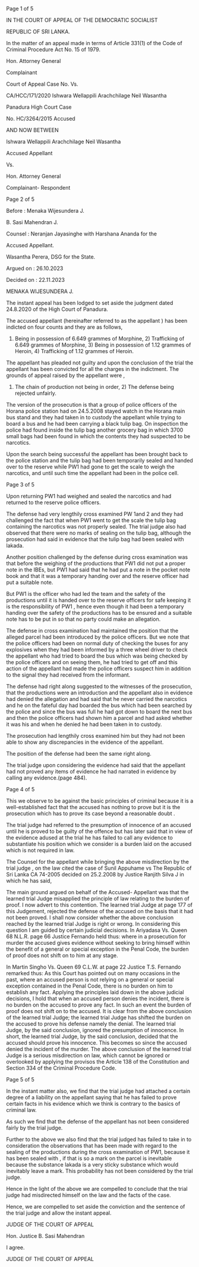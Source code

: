 Page 1 of 5

IN THE COURT OF APPEAL OF THE DEMOCRATIC SOCIALIST

REPUBLIC OF SRI LANKA.

In the matter of an appeal made in terms of Article 331(1) of the Code of Criminal Procedure Act No. 15 of 1979.

Hon. Attorney General

Complainant

Court of Appeal Case No. Vs.

CA/HCC/171/2020 Ishwara Wellappili Arachchilage Neil Wasantha

Panadura High Court Case

No. HC/3264/2015 Accused

AND NOW BETWEEN

Ishwara Wellappili Arachchilage Neil Wasantha

Accused Appellant

Vs.

Hon. Attorney General

Complainant- Respondent

Page 2 of 5

Before : Menaka Wijesundera J.

B. Sasi Mahendran J.

Counsel : Neranjan Jayasinghe with Harshana Ananda for the

Accused Appellant.

Wasantha Perera, DSG for the State.

Argued on : 26.10.2023

Decided on : 22.11.2023

MENAKA WIJESUNDERA J.

The instant appeal has been lodged to set aside the judgment dated 24.8.2020 of the High Court of Panadura.

The accused appellant (hereinafter referred to as the appellant ) has been indicted on four counts and they are as follows,

1) Being in possession of 6.649 grammes of Morphine, 2) Trafficking of 6.649 grammes of Morphine, 3) Being in possession of 1.12 grammes of Heroin, 4) Trafficking of 1.12 grammes of Heroin.

The appellant has pleaded not guilty and upon the conclusion of the trial the appellant has been convicted for all the charges in the indictment. The grounds of appeal raised by the appellant were ,

1) The chain of production not being in order, 2) The defense being rejected unfairly.

The version of the prosecution is that a group of police officers of the Horana police station had on 24.5.2008 stayed watch in the Horana main bus stand and they had taken in to custody the appellant while trying to board a bus and he had been carrying a black tulip bag. On inspection the police had found inside the tulip bag another grocery bag in which 3700 small bags had been found in which the contents they had suspected to be narcotics.

Upon the search being successful the appellant has been brought back to the police station and the tulip bag had been temporarily sealed and handed over to the reserve while PW1 had gone to get the scale to weigh the narcotics, and until such time the appellant had been in the police cell.

Page 3 of 5

Upon returning PW1 had weighed and sealed the narcotics and had returned to the reserve police officers.

The defense had very lengthily cross examined PW 1and 2 and they had challenged the fact that when PW1 went to get the scale the tulip bag containing the narcotics was not properly sealed. The trial judge also had observed that there were no marks of sealing on the tulip bag, although the prosecution had said in evidence that the tulip bag had been sealed with lakada.

Another position challenged by the defense during cross examination was that before the weighing of the productions that PW1 did not put a proper note in the IBEs, but PW1 had said that he had put a note in the pocket note book and that it was a temporary handing over and the reserve officer had put a suitable note.

But PW1 is the officer who had led the team and the safety of the productions until it is handed over to the reserve officers for safe keeping it is the responsibility of PW1 , hence even though it had been a temporary handing over the safety of the productions has to be ensured and a suitable note has to be put in so that no party could make an allegation.

The defense in cross examination had maintained the position that the alleged parcel had been introduced by the police officers. But we note that the police officers had been on normal duty of checking the buses for any explosives when they had been informed by a three wheel driver to check the appellant who had tried to board the bus which was being checked by the police officers and on seeing them, he had tried to get off and this action of the appellant had made the police officers suspect him in addition to the signal they had received from the informant.

The defense had right along suggested to the witnesses of the prosecution, that the productions were an introduction and the appellant also in evidence had denied the allegation and had said that he never carried the narcotics and he on the fateful day had boarded the bus which had been searched by the police and since the bus was full he had got down to board the next bus and then the police officers had shown him a parcel and had asked whether it was his and when he denied he had been taken in to custody.

The prosecution had lengthily cross examined him but they had not been able to show any discrepancies in the evidence of the appellant.

The position of the defense had been the same right along.

The trial judge upon considering the evidence had said that the appellant had not proved any items of evidence he had narrated in evidence by calling any evidence.(page 484).

Page 4 of 5

This we observe to be against the basic principles of criminal because it is a well-established fact that the accused has nothing to prove but it is the prosecution which has to prove its case beyond a reasonable doubt .

The trial judge had referred to the presumption of innocence of an accused until he is proved to be guilty of the offence but has later said that in view of the evidence adused at the trial he has failed to call any evidence to substantiate his position which we consider is a burden laid on the accused which is not required in law.

The Counsel for the appellant while bringing the above misdirection by the trial judge , on the law cited the case of Sunil Appuhame vs The Republic of Sri Lanka CA 74-2005 decided on 25.2.2008 by Justice Ranjith Silva J in which he has said,

The main ground argued on behalf of the Accused- Appellant was that the learned trial Judge misapplied the principle of law relating to the burden of proof. I now advert to this contention. The learned trial Judge at page 177 of this Judgement, rejected the defense of the accused on the basis that it had not been proved. I shall now consider whether the above conclusion reached by the learned trial Judge is right or wrong. In considering this question I am guided by certain judicial decisions. In Ariyadasa Vs. Queen 68 N.L.R. page 66 Justice Fernando held thus: where in a prosecution for murder the accused gives evidence without seeking to bring himself within the benefit of a general or special exception in the Penal Code, the burden of proof does not shift on to him at any stage.

In Martin Singho Vs. Queen 69 C.L.W. at page 22 Justice T.S. Fernando remarked thus: As this Court has pointed out on many occasions in the past, where an accused person is not relying on a general or special exception contained in the Penal Code, there is no burden on him to establish any fact. Applying the principles laid down in the above judicial decisions, I hold that when an accused person denies the incident, there is no burden on the accused to prove any fact. In such an event the burden of proof does not shift on to the accused. It is clear from the above conclusion of the learned trial Judge; the learned trial Judge has shifted the burden on the accused to prove his defense namely the denial. The learned trial Judge, by the said conclusion, ignored the presumption of innocence. In short, the learned trial Judge, by the said conclusion, decided that the accused should prove his innocence. This becomes so since the accused denied the incident of the murder. The above conclusion of the learned trial Judge is a serious misdirection on law, which cannot be ignored or overlooked by applying the provisos the Article 138 of the Constitution and Section 334 of the Criminal Procedure Code.

Page 5 of 5

In the instant matter also, we find that the trial judge had attached a certain degree of a liability on the appellant saying that he has failed to prove certain facts in his evidence which we think is contrary to the basics of criminal law.

As such we find that the defense of the appellant has not been considered fairly by the trial judge.

Further to the above we also find that the trial judged has failed to take in to consideration the observations that has been made with regard to the sealing of the productions during the cross examination of PW1, because it has been sealed with , if that is so a mark on the parcel is inevitable because the substance lakada is a very sticky substance which would inevitably leave a mark. This probability has not been considered by the trial judge.

Hence in the light of the above we are compelled to conclude that the trial judge had misdirected himself on the law and the facts of the case.

Hence, we are compelled to set aside the conviction and the sentence of the trial judge and allow the instant appeal.

JUDGE OF THE COURT OF APPEAL

Hon. Justice B. Sasi Mahendran

I agree.

JUDGE OF THE COURT OF APPEAL